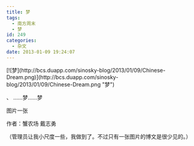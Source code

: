 ```yaml
---
title: 梦
tags:
  - 南方周末
  - 梦
id: 249
categories:
  - 杂文
date: 2013-01-09 19:24:07
---
```


<div id="attachment_397" class="wp-caption aligncenter" style="width: 435px">[![梦](http://bcs.duapp.com/sinosky-blog/2013/01/09/Chinese-Dream.png)](http://bcs.duapp.com/sinosky-blog/2013/01/09/Chinese-Dream.png "梦")

、 ……梦……梦
</div>

图片一张

作者：蟹农场 戴志勇

（管理员让我小尺度一些，我做到了。不过只有一张图片的博文是很少见的。）
